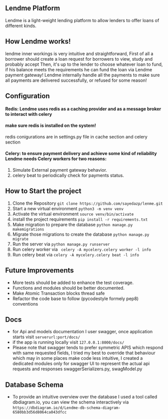 ## Lendme Platform
Lendme is a light-weight lending platform to allow lenders to offer loans of different kinds.

## How Lendme works!

lendme inner workings is very intuitive and straightforward,
First of all a borrower should create a loan request for borrowers to view, study and probably accept
Then, it's up to the lender to choose whatever loan to fund, if his balance meets the requirements he can fund the loan via Lendme payment gateway!
Lendme internally handle all the payments to make sure all payments are delivered successfully, or refused for some reason! 

## Configuration

#### Redis: Lendme uses redis as a caching provider and as a message broker to interact with celery
#### make sure redis is installed on the system!
redis conigurations are in settings.py file in cache section and celery section

#### Celery: to ensure payment delivery and achieve some kind of reliability Lendme needs Celery workers for two reasons:
 1. Simulate External payment gateway behavior.
 2. celery beat to periodically check for payments status.


## How to Start the project
 1. Clone the Repository    `git clone https://github.com/sayedazp/lenme.git`
 2. Start a new virtual environment  `python3 -m venv venv`
 3. Activate the virtual environment `source venv/bin/activate` 
 4. install the project requirements `pip install -r requirements.txt`
 5. Make migration to prepare the database `python manage.py makemigrations`
 6. Migrate those migrations to create the database `python manage.py migrate`
 7. Run the server via `python manage.py runserver`
 8. Run celery worker via ` celery -A mycelery.celery worker -l info`
 9. Run celery beat via `celery -A mycelery.celery beat -l info`  

## Future Improvements

 - More tests should be added to enhance the test coverage.
 - Functions and modules should be better documented.
 - Make Atomic Transaction blocks thread safe
 - Refactor the code base to follow (pycodestyle formely pep8) conventions

## Docs
 - for Api and models documentation I user swagger, once application starts visit `serverurl:port/docs/`
 - if the app is running locally visit `127.0.0.1:8000/docs/`
 - Please note that swagger tends to prefer symmetric APIS which respond with same requested fields, I tried my best to override that behaviour which may in some places make code less intuitive, I created a dedicated modules only for swagger UI to represent the actual api requests and responses swaggerSerializers.py, swagModel.py

## Database Schema
 - To provide an intuitive overview over the database I used a tool called dbdiagram.io, you can view the schema interactively via `https://dbdiagram.io/d/Lendme-db-schema-diagram-6580bb3d56d8064ca043dfcc`
